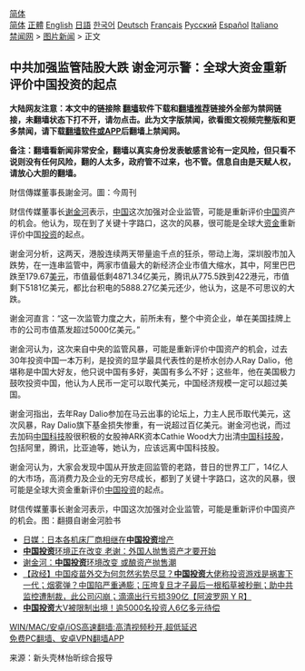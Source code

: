  <!-- 面包屑导航 --> <div class="breadcrumb"><!-- GTranslate: https://gtranslate.io/ -->  <div class="switcher notranslate">  <div class="selected">  <a href="#" onclick="return false;"> 简体</a>  </div>  <div class="option">  <a href="https://www.bannedbook.org" onclick="doGTranslate('zh-CN|zh-CN');jQuery('div.switcher div.selected a').html(jQuery(this).html());return false;" title="简体中文" class="nturl selected"> 简体</a>  <a href="https://www.bannedbook.org/zh-tw/" onclick="doGTranslate('zh-CN|zh-TW');jQuery('div.switcher div.selected a').html(jQuery(this).html());return false;" title="繁體中文" class="nturl"> 正體</a>  <a href="https://www.bannedbook.org/en/" onclick="doGTranslate('zh-CN|en');jQuery('div.switcher div.selected a').html(jQuery(this).html());return false;" title="English" class="nturl"> English</a>  <a href="https://www.bannedbook.org/ja/" onclick="doGTranslate('zh-CN|ja');jQuery('div.switcher div.selected a').html(jQuery(this).html());return false;" title="日本語" class="nturl"> 日語</a>  <a href="https://www.bannedbook.org/ko/" onclick="doGTranslate('zh-CN|ko');jQuery('div.switcher div.selected a').html(jQuery(this).html());return false;" title="한국어" class="nturl"> 한국어</a>  <a href="https://www.bannedbook.org/de/" onclick="doGTranslate('zh-CN|de');jQuery('div.switcher div.selected a').html(jQuery(this).html());return false;" title="Deutsch" class="nturl"> Deutsch</a>  <a href="https://www.bannedbook.org/fr/" onclick="doGTranslate('zh-CN|fr');jQuery('div.switcher div.selected a').html(jQuery(this).html());return false;" title="Français" class="nturl"> Français</a>  <a href="https://www.bannedbook.org/ru/" onclick="doGTranslate('zh-CN|ru');jQuery('div.switcher div.selected a').html(jQuery(this).html());return false;" title="Русский" class="nturl"> Русский</a>  <a href="https://www.bannedbook.org/es/" onclick="doGTranslate('zh-CN|es');jQuery('div.switcher div.selected a').html(jQuery(this).html());return false;" title="Español" class="nturl"> Español</a>  <a href="https://www.bannedbook.org/it/" onclick="doGTranslate('zh-CN|it');jQuery('div.switcher div.selected a').html(jQuery(this).html());return false;" title="Italiano" class="nturl"> Italiano</a>  </div>  </div>      <div class='breadcrumb-sub'><!-- Breadcrumb NavXT 6.3.0 --> <a href="https://www.bannedbook.org/" class="home">禁闻网</a> &gt; <a href="https://www.bannedbook.org/bnews/topimagenews/" class="category">图片新闻</a> &gt; 正文</div></div><h2>中共加强监管陆股大跌 谢金河示警：全球大资金重新评价中国投资的起点</h2> <p class="notice"><b>大陆网友注意：本文中的链接除 <a href="https://github.com/bannedbook/fanqiang" >翻墙</a>软件下载和<a href="https://github.com/killgcd/justmysocks/blob/master/README.md">翻墙推荐</a>链接外全部为禁网链接，未翻墙状态下打不开，请勿点击。此为文字版禁闻，欲看图文视频完整版和更多禁闻，请下载<a href="https://github.com/bannedbook/fanqiang">翻墙软件或APP</a>后翻墙上禁闻网。</p><p>备注：翻墙看新闻非常安全，翻墙以真实身份发表敏感言论有一定风险，但只看不说则没有任何风险，翻的人太多，政府管不过来，也不管。信息自由是天赋人权，请放心大胆的翻墙。</b></p>  <div class="entry"> <p id="conimg">財信傳媒董事長謝金河。圖：今周刊</p> <p>财信传媒董事长<a href="https://www.bannedbook.org/bnews/tag/%E8%B0%A2%E9%87%91%E6%B2%B3/" class="st_tag internal_tag" rel="tag" title="标签 谢金河 下的日志">谢金河</a>表示，<span class='wp_keywordlink_affiliate'><a href="https://www.bannedbook.org/" title="中国" target="_blank">中国</a></span>这次加强对企业监管，可能是重新评价<a href="https://www.bannedbook.org/bnews/tag/%E4%B8%AD%E5%9B%BD/" class="st_tag internal_tag" rel="tag" title="标签 中国 下的日志">中国</a>资产的机会。他认为，现在到了关键十字路口，这次的风暴，很可能是全球大<a href="https://www.bannedbook.org/bnews/tag/%E8%B5%84%E9%87%91/" class="st_tag internal_tag" rel="tag" title="标签 资金 下的日志">资金</a>重新评价中国<a href="https://www.bannedbook.org/bnews/tag/%e6%8a%95%e8%b5%84/" class="st_tag internal_tag" rel="tag" title="标签 投资 下的日志">投资</a>的起点。</p>  <p>谢金河分析，这两天，港股连续两天带量逾千点的狂杀，带动上海，深圳股市加入跌势，在一连串监管中，两家市值最大的新经济企业市值大缩水，其中，阿里巴巴跌至179.67<a href="https://www.bannedbook.org/bnews/tag/%e7%be%8e%e5%85%83/" class="st_tag internal_tag" rel="tag" title="标签 美元 下的日志">美元</a>，市值最低剩4871.34亿美元，腾讯从775.5跌到422港元，市值剩下5181亿美元，都比台积电的5888.27亿美元还少，他认为，这是不可思议的大跌。</p> <p>谢金河直言：“这一次监管力度之大，前所未有，整个中资企业，单在美国挂牌上市的公司市值蒸发超过5000亿美元。”</p>  <p>谢金河认为，这次来自中央的监管风暴，可能是重新评价中国资产的机会，过去30年投资中国一本万利，是投资的显学最具代表性的是桥水创办人Ray Dalio，他堪称是中国大好友，他只说中国有多好，美国有多么不好；这些年，他在美国极力鼓吹投资中国，他认为人民币一定可以取代美元，中国经济规模一定可以超过美国。</p> <p>谢金河指出，去年Ray Dalio参加在马云出事的论坛上，力主人民币取代美元，这次风暴，Ray Dalio旗下基金损失惨重，有一说超过百亿美元。谢金河也说，而过去加码<a href="https://www.bannedbook.org/bnews/tag/%E4%B8%AD%E5%9B%BD%E7%A7%91%E6%8A%80/" class="st_tag internal_tag" rel="tag" title="标签 中国科技 下的日志">中国科技</a>股很积极的女股神ARK资本Cathie Wood大力出清<a href="https://www.bannedbook.org/bnews/tag/%E4%B8%AD%E5%9B%BD%E7%A7%91%E6%8A%80%E8%82%A1/" class="st_tag internal_tag" rel="tag" title="标签 中国科技股 下的日志">中国科技股</a>，包括阿里，腾讯，比亚迪等，她认为，应该远离中国科技股。</p>  <p>谢金河认为，大家会发现中国从开放走回监管的老路，昔日的世界工厂，14亿人的大巿场，高消费力及企业的无穷尽成长，都到了关键十字路口，这次的风暴，很可能是全球大资金重新评价<a href="https://www.bannedbook.org/bnews/tag/%E4%B8%AD%E5%9B%BD%E6%8A%95%E8%B5%84/" class="st_tag internal_tag" rel="tag" title="标签 中国投资 下的日志">中国投资</a>的起点。</p> <p>财信传媒董事长谢金河表示，中国这次加强对企业监管，可能是重新评价中国资产的机会。图：翻摄自谢金河脸书</p>  <ul class='op-related-articles' title='相关阅读'> <li><a href='https://www.bannedbook.org/bnews/baitai/20210725/1594001.html' target='_blank'>日媒：日本各机床厂商相继在<b>中国投资</b>增产</a></li> <li><a href='https://www.bannedbook.org/bnews/finance/20210714/1586697.html' target='_blank'><b>中国投资</b>环境正在改变 老谢：外国人抛售资产才要开始</a></li> <li><a href='https://www.bannedbook.org/bnews/finance/20210714/1586563.html' target='_blank'>谢金河：<b>中国投资</b>环境改变 或酿资产抛售潮</a></li> <li><a href='https://www.bannedbook.org/bnews/bannedvideo/20210612/1565491.html' target='_blank'>【政经】中国疫苗外交为何忽然劣势尽显？<b>中国投资</b>大佬称投资游戏是祸害下一代；烟雾弹？中国陷严重通膨；压垮复旦才子最后一根稻草被秒删；助中共监控遭制裁，此公司闪崩；滴滴出行亏损390亿【阿波罗网 Y R】</a></li> <li><a href='https://www.bannedbook.org/bnews/baitai/20210526/1554220.html' target='_blank'><b>中国投资</b>大V被限制出境！逾5000名投资人6亿多元待偿</a></li> </ul> <p class="texttj"> <a href="https://github.com/bannedbook/fanqiang/wiki/V2ray%E6%9C%BA%E5%9C%BA" target="_blank">WIN/MAC/安卓/iOS高速翻墙:高清视频秒开,超低延迟</a><br/> <a href="https://github.com/bannedbook/fanqiang/wiki/%E7%A6%81%E9%97%BB%E7%BD%91%E5%AE%89%E5%8D%93%E7%BF%BB%E5%A2%99%E6%96%B0%E9%97%BBAPP" target="_blank">免费PC翻墙、安卓VPN翻墙APP</a></p><p> 来源：新头壳林怡昕综合报导 </p><a name='sharetosocial'></a>  <div style="margin-bottom:5px;padding-bottom:5px;clear:both"> <div id="archive-pix-1" class="banner-ads"> <!-- AuctionX Display platform tag START --> <div id="26318x728x90x621x_ADSLOT2" clicktrack="%%CLICK_URL_ESC%%"></div> <!-- AuctionX Display platform tag END --> </div> <div id="archive-pix-2" class="banner-ads"> <!-- AuctionX Display platform tag START --> <div id="26315x300x250x621x_ADSLOT2" clicktrack="%%CLICK_URL_ESC%%"></div> <!-- AuctionX Display platform tag END --> </div> </div>  <div id="archive-pix-1" class="banner-ads"> <!-- AuctionX Display platform tag START --> <div id="26318x728x90x621x_ADSLOT3" clicktrack="%%CLICK_URL_ESC%%"></div> <!-- AuctionX Display platform tag END --> </div> </div><!--END ENTRY--> 